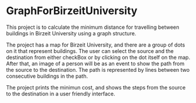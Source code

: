 # GraphForBirzeitUniversity
This project is to calculate the minimum distance for travelling between buildings in Birzeit University using a graph structure. 

The project has a map for Birzeit University, and there are a group of dots on it that represent buildings. The user can select the source and the destination from either checkBox or by clicking on the dot itself on the map. After that, an image of a person will be as an event to show the path from the source to the destination. The path is represented by lines between two consecutive buildings in the path.

The project prints the minimun cost, and shows the steps from the source to the destination in a user friendly interface.


